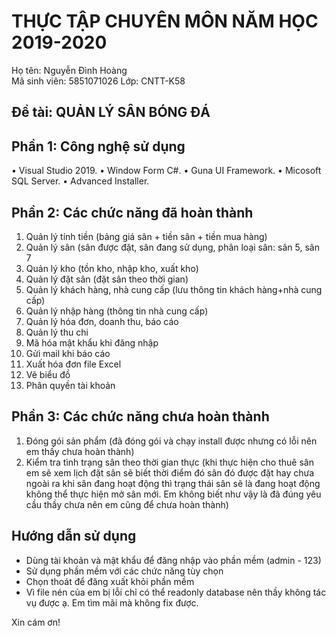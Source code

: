 # THỰC TẬP CHUYÊN MÔN NĂM HỌC 2019-2020
Họ tên: Nguyễn Đình Hoàng	
Mã sinh viên: 5851071026
Lớp: CNTT-K58
## Đề tài: QUẢN LÝ SÂN BÓNG ĐÁ

## Phần 1: Công nghệ sử dụng
• Visual Studio 2019.
• Window Form C#.
• Guna UI Framework.
• Micosoft SQL Server.
• Advanced Installer.

## Phần 2: Các chức năng đã hoàn thành
1. Quản lý tính tiền (bảng giá sân + tiền sân + tiền mua hàng)
2. Quản lý sân (sân được đặt, sân đang sử dụng, phân loại sân: sân 5, sân 7
3. Quản lý kho (tồn kho, nhập kho, xuất kho)
4. Quản lý đặt sân (đặt sân theo thời gian)
5. Quản lý khách hàng, nhà cung cấp (lưu thông tin khách hàng+nhà cung cấp)
6. Quản lý nhập hàng (thông tin nhà cung cấp)
7. Quản lý hóa đơn, doanh thu, báo cáo
8. Quản lý thu chi 
9. Mã hóa mật khẩu khi đăng nhập
10. Gửi mail khi báo cáo
11. Xuất hóa đơn file Excel
12. Vẽ biểu đồ
13. Phân quyền tài khoản

## Phần 3: Các chức năng chưa hoàn thành
1. Đóng gói sản phẩm (đã đóng gói và chạy install được nhưng có lỗi nên em thấy chưa hoàn thành)
2. Kiểm tra tình trạng sân theo thời gian thực (khi thực hiện cho thuê sân em sẽ xem lịch đặt sân
 sẽ biết thời điểm đó sân đó được đặt hay chưa ngoài ra khi sân đang hoạt động thì trạng thái sân
 sẽ là đang hoạt động không thể thực hiện mở sân mới. Em không biết như vậy là đã đúng yêu cầu thầy 
 chưa nên em cũng để chưa hoàn thành)

## Hướng dẫn sử dụng
- Dùng tài khoản và mật khẩu để đăng nhập vào phần mềm (admin - 123)
- Sử dụng phần mềm với các chức năng tùy chọn
- Chọn thoát để đăng xuất khỏi phần mềm
- Vì file nén của em bị lỗi chỉ có thể readonly database nên thầy không tác vụ được ạ. 
Em tìm mãi mà không fix được.

Xin cám ơn!